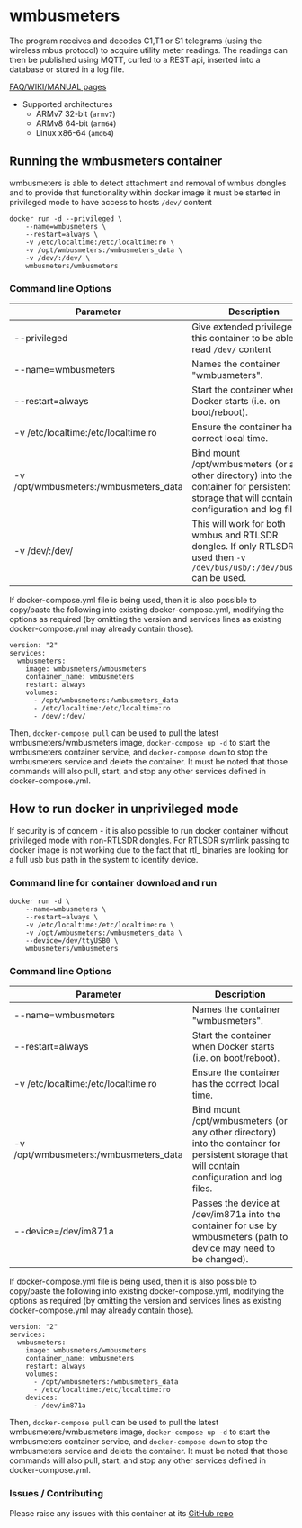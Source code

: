 # wmbusmeters
The program receives and decodes C1,T1 or S1 telegrams
(using the wireless mbus protocol) to acquire
utility meter readings. The readings can then be published using
MQTT, curled to a REST api, inserted into a database or stored in a log file.

[FAQ/WIKI/MANUAL pages](https://github.com/wmbusmeters/wmbusmeters)

-	Supported architectures
	-	ARMv7 32-bit (`armv7`)
	-	ARMv8 64-bit (`arm64`)
	-	Linux x86-64 (`amd64`)

## Running the wmbusmeters container

wmbusmeters is able to detect attachment and removal of wmbus dongles and to provide that functionality within docker image it must be started in privileged mode to have access to hosts `/dev/` content

```
docker run -d --privileged \
    --name=wmbusmeters \
    --restart=always \
    -v /etc/localtime:/etc/localtime:ro \
    -v /opt/wmbusmeters:/wmbusmeters_data \
    -v /dev/:/dev/ \
    wmbusmeters/wmbusmeters
```

### Command line Options
| Parameter | Description |
| ------------ | ------------- |
| --privileged | Give extended privileges to this container to be able to read `/dev/` content |
| --name=wmbusmeters | Names the container "wmbusmeters". |
| --restart=always | Start the container when Docker starts (i.e. on boot/reboot). |
| -v /etc/localtime:/etc/localtime:ro | Ensure the container has the correct local time. |
| -v /opt/wmbusmeters:/wmbusmeters_data | Bind mount /opt/wmbusmeters (or any other directory) into the container for persistent storage that will contain configuration and log files. |
| -v /dev/:/dev/ | This will work for both wmbus and RTLSDR dongles. If only RTLSDR is used then `-v /dev/bus/usb/:/dev/bus/usb/` can be used. |

If docker-compose.yml file is being used, then it is also possible to copy/paste the following into existing docker-compose.yml, modifying the options as required (by omitting the version and services lines as existing docker-compose.yml may already contain those).
```
version: "2"
services:
  wmbusmeters:
    image: wmbusmeters/wmbusmeters
    container_name: wmbusmeters
    restart: always
    volumes:
      - /opt/wmbusmeters:/wmbusmeters_data
      - /etc/localtime:/etc/localtime:ro
      - /dev/:/dev/
```
Then, `docker-compose pull` can be used to pull the latest wmbusmeters/wmbusmeters image, `docker-compose up -d` to start the wmbusmeters container service, and `docker-compose down` to stop the wmbusmeters service and delete the container. It must be noted that those commands will also pull, start, and stop any other services defined in docker-compose.yml.


## How to run docker in unprivileged mode

If security is of concern - it is also possible to run docker container without privileged mode with non-RTLSDR dongles. For RTLSDR symlink passing to docker image is not working due to the fact that rtl_ binaries are looking for a full usb bus path in the system to identify device.


### Command line for container download and run

```
docker run -d \
    --name=wmbusmeters \
    --restart=always \
    -v /etc/localtime:/etc/localtime:ro \
    -v /opt/wmbusmeters:/wmbusmeters_data \
    --device=/dev/ttyUSB0 \
    wmbusmeters/wmbusmeters
```

### Command line Options
| Parameter | Description |
| ------------ | ------------- |
| --name=wmbusmeters | Names the container "wmbusmeters". |
| --restart=always | Start the container when Docker starts (i.e. on boot/reboot). |
| -v /etc/localtime:/etc/localtime:ro | Ensure the container has the correct local time. |
| -v /opt/wmbusmeters:/wmbusmeters_data | Bind mount /opt/wmbusmeters (or any other directory) into the container for persistent storage that will contain configuration and log files. |
| --device=/dev/im871a | Passes the device at /dev/im871a into the container for use by wmbusmeters (path to device may need to be changed). |


If docker-compose.yml file is being used, then it is also possible to copy/paste the following into existing docker-compose.yml, modifying the options as required (by omitting the version and services lines as existing docker-compose.yml may already contain those).
```
version: "2"
services:
  wmbusmeters:
    image: wmbusmeters/wmbusmeters
    container_name: wmbusmeters
    restart: always
    volumes:
      - /opt/wmbusmeters:/wmbusmeters_data
      - /etc/localtime:/etc/localtime:ro
    devices:
      - /dev/im871a

```
Then, `docker-compose pull` can be used to pull the latest wmbusmeters/wmbusmeters image, `docker-compose up -d` to start the wmbusmeters container service, and `docker-compose down` to stop the wmbusmeters service and delete the container. It must be noted that those commands will also pull, start, and stop any other services defined in docker-compose.yml.

### Issues / Contributing

Please raise any issues with this container at its [GitHub repo](https://github.com/wmbusmeters/wmbusmeters)
